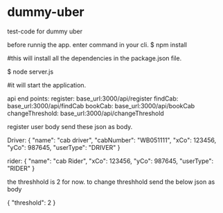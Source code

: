 # dummy-uber
test-code for dummy uber

before runnig the app. enter command in your cli.
$ npm install 

#this will install all the dependencies in the package.json file.

$ node server.js

#it will start the application.

api end points:
register:  base_url:3000/api/register
findCab:  base_url:3000/api/findCab
bookCab:  base_url:3000/api/bookCab
changeThreshold: base_url:3000/api/changeThreshold



register user body
send these json as body.

Driver:
{
    "name": "cab driver",
    "cabNumber": "WB051111",
    "xCo": 123456,
    "yCo": 987645,
    "userType": "DRIVER"
}

rider: 
{
    "name": "cab Rider",
    "xCo": 123456,
    "yCo": 987645,
    "userType": "RIDER"
}

the threshhold is 2 for now.
to change threshhold send the below json as body

{
    "threshold": 2
}
